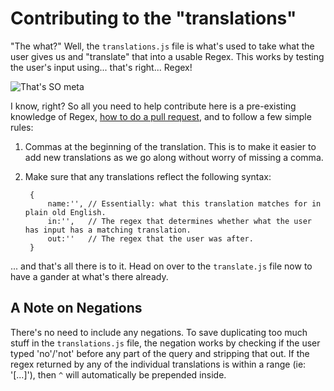 # Contributing to the "translations" #

"The what?" Well, the `translations.js` file is what's used to take what the user gives us and "translate" that into a usable Regex. This works by testing the user's input using... that's right... Regex!

![That's SO meta](http://i.qkme.me/3slpph.jpg)

I know, right? So all you need to help contribute here is a pre-existing knowledge of Regex, [how to do a pull request](https://help.github.com/articles/using-pull-requests), and to follow a few simple rules:

1. Commas at the beginning of the translation. This is to make it easier to add new translations as we go along without worry of missing a comma.
2. Make sure that any translations reflect the following syntax:
    
        {
            name:'', // Essentially: what this translation matches for in plain old English.
            in:'',   // The regex that determines whether what the user has input has a matching translation.
            out:''   // The regex that the user was after.
        }

... and that's all there is to it. Head on over to the `translate.js` file now to have a gander at what's there already.

## A Note on Negations ##

There's no need to include any negations. To save duplicating too much stuff in the `translations.js` file, the negation works by checking if the user typed 'no'/'not' before any part of the query and stripping that out. If the regex returned by any of the individual translations is within a range (ie: '[...]'), then `^` will automatically be prepended inside.